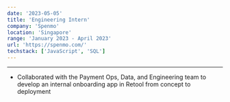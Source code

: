 ```yaml
---
date: '2023-05-05'
title: 'Engineering Intern'
company: 'Spenmo'
location: 'Singapore'
range: 'January 2023 - April 2023'
url: 'https://spenmo.com/'
techstack: ['JavaScript', 'SQL']
---
```


---

- Collaborated with the Payment Ops, Data, and Engineering team to develop an internal onboarding app in Retool from concept to deployment
